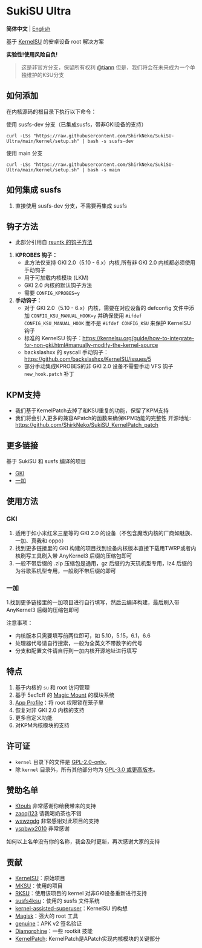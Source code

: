 # SukiSU Ultra

**简体中文** | [English](README-en.md)

基于 [KernelSU](https://github.com/tiann/KernelSU) 的安卓设备 root 解决方案

**实验性!使用风险自负!**

>
> 这是非官方分支，保留所有权利 [@tiann](https://github.com/tiann)
> 但是，我们将会在未来成为一个单独维护的KSU分支
>


## 如何添加
在内核源码的根目录下执行以下命令：

使用 susfs-dev 分支（已集成susfs，带非GKI设备的支持）

```
curl -LSs "https://raw.githubusercontent.com/ShirkNeko/SukiSU-Ultra/main/kernel/setup.sh" | bash -s susfs-dev
```


使用 main 分支
```
curl -LSs "https://raw.githubusercontent.com/ShirkNeko/SukiSU-Ultra/main/kernel/setup.sh" | bash -s main
```

## 如何集成 susfs

1. 直接使用 susfs-dev 分支，不需要再集成 susfs
   

## 钩子方法
- 此部分引用自 [rsuntk 的钩子方法](https://github.com/rsuntk/KernelSU)

1. **KPROBES 钩子：**
    - 此方法仅支持 GKI 2.0（5.10 - 6.x）内核,所有非 GKI 2.0 内核都必须使用手动钩子
    - 用于可加载内核模块 (LKM)
    - GKI 2.0 内核的默认钩子方法
    - 需要 `CONFIG_KPROBES=y`
2. **手动钩子：**
    - 对于 GKI 2.0（5.10 - 6.x）内核，需要在对应设备的 defconfig 文件中添加 `CONFIG_KSU_MANUAL_HOOK=y` 并确保使用 `#ifdef CONFIG_KSU_MANUAL_HOOK` 而不是 `#ifdef CONFIG_KSU` 来保护 KernelSU 钩子
    - 标准的 KernelSU 钩子：https://kernelsu.org/guide/how-to-integrate-for-non-gki.html#manually-modify-the-kernel-source
    - backslashxx 的 syscall 手动钩子：https://github.com/backslashxx/KernelSU/issues/5
    - 部分手动集成KPROBES的非 GKI 2.0 设备不需要手动 VFS 钩子 `new_hook.patch` 补丁


## KPM支持

- 我们基于KernelPatch去掉了和KSU重复的功能，保留了KPM支持
- 我们将会引入更多的兼容APatch的函数来确保KPM功能的完整性
开源地址: https://github.com/ShirkNeko/SukiSU_KernelPatch_patch

## 更多链接
基于 SukiSU 和 susfs 编译的项目
- [GKI](https://github.com/ShirkNeko/GKI_KernelSU_SUSFS) 
- [一加](https://github.com/ShirkNeko/Action_OnePlus_MKSU_SUSFS)


## 使用方法

### GKI
1. 适用于如小米红米三星等的 GKI 2.0 的设备（不包含魔改内核的厂商如魅族、一加、真我和 oppo）
2. 找到更多链接里的 GKI 构建的项目找到设备内核版本直接下载用TWRP或者内核刷写工具刷入带 AnyKernel3 后缀的压缩包即可
3. 一般不带后缀的 .zip 压缩包是通用，gz 后缀的为天玑机型专用，lz4 后缀的为谷歌系机型专用，一般刷不带后缀的即可

### 一加
1.找到更多链接里的一加项目进行自行填写，然后云编译构建，最后刷入带 AnyKernel3 后缀的压缩包即可

注意事项：
- 内核版本只需要填写前两位即可，如 5.10，5.15，6.1，6.6
- 处理器代号请自行搜索，一般为全英文不带数字的代号
- 分支和配置文件请自行到一加内核开源地址进行填写


## 特点

1. 基于内核的 `su` 和 root 访问管理
2. 基于 5ec1cff 的 [Magic Mount](https://github.com/5ec1cff/KernelSU) 的模块系统
3. [App Profile](https://kernelsu.org/guide/app-profile.html)：将 root 权限锁在笼子里
4. 恢复对非 GKI 2.0 内核的支持
5. 更多自定义功能
6. 对KPM内核模块的支持


## 许可证

- `kernel` 目录下的文件是 [GPL-2.0-only](https://www.gnu.org/licenses/old-licenses/gpl-2.0.en.html)。
- 除 `kernel` 目录外，所有其他部分均为 [GPL-3.0 或更高版本](https://www.gnu.org/licenses/gpl-3.0.html)。

## 赞助名单
- [Ktouls](https://github.com/Ktouls) 非常感谢你给我带来的支持
- [zaoqi123](https://github.com/zaoqi123) 请我喝奶茶也不错
- [wswzgdg](https://github.com/wswzgdg) 非常感谢对此项目的支持
- [yspbwx2010](https://github.com/yspbwx2010) 非常感谢


如何以上名单没有你的名称，我会及时更新，再次感谢大家的支持

## 贡献

- [KernelSU](https://github.com/tiann/KernelSU)：原始项目
- [MKSU](https://github.com/5ec1cff/KernelSU)：使用的项目
- [RKSU](https://github.com/rsuntk/KernelsU)：使用该项目的 kernel 对非GKI设备重新进行支持
- [susfs4ksu](https://gitlab.com/simonpunk/susfs4ksu)：使用的 susfs 文件系统
- [kernel-assisted-superuser](https://git.zx2c4.com/kernel-assisted-superuser/about/)：KernelSU 的构想
- [Magisk](https://github.com/topjohnwu/Magisk)：强大的 root 工具
- [genuine](https://github.com/brevent/genuine/)：APK v2 签名验证
- [Diamorphine](https://github.com/m0nad/Diamorphine)：一些 rootkit 技能
- [KernelPatch](https://github.com/bmax121/KernelPatch): KernelPatch是APatch实现内核模块的关键部分
